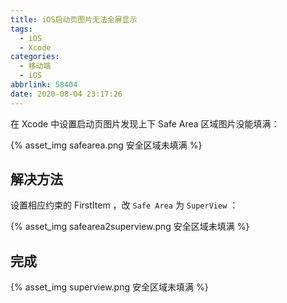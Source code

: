 ```yaml
---
title: iOS启动页图片无法全屏显示
tags:
  - iOS
  - Xcode
categories:
  - 移动端
  - iOS
abbrlink: 58404
date: 2020-08-04 23:17:26
---
```


在 Xcode 中设置启动页图片发现上下 Safe Area 区域图片没能填满：

{% asset_img safearea.png 安全区域未填满 %}

## 解决方法

设置相应约束的 FirstItem ，改 `Safe Area` 为 `SuperView` ：

{% asset_img safearea2superview.png 安全区域未填满 %}

## 完成

{% asset_img superview.png 安全区域未填满 %}
